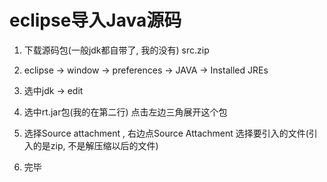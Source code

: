 # eclipse导入Java源码

1. 下载源码包(一般jdk都自带了, 我的没有) src.zip

2. eclipse -> window -> preferences -> JAVA -> Installed JREs

3. 选中jdk -> edit

4. 选中rt.jar包(我的在第二行) 点击左边三角展开这个包

5. 选择Source attachment , 右边点Source Attachment 选择要引入的文件(引入的是zip, 不是解压缩以后的文件)

6. 完毕

